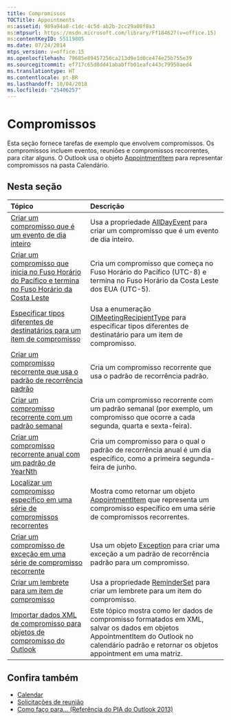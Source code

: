 ```yaml
---
title: Compromissos
TOCTitle: Appointments
ms:assetid: 989a94a8-c1dc-4c5d-ab2b-2cc29a08f8a3
ms:mtpsurl: https://msdn.microsoft.com/library/Ff184627(v=office.15)
ms:contentKeyID: 55119805
ms.date: 07/24/2014
mtps_version: v=office.15
ms.openlocfilehash: 79685e89457256ca213d9e1d0ce474e25b755e39
ms.sourcegitcommit: ef717c65d8dd41ababffb01eafc443c79950aed4
ms.translationtype: HT
ms.contentlocale: pt-BR
ms.lasthandoff: 10/04/2018
ms.locfileid: "25406257"
---
```

# <a name="appointments"></a>Compromissos

Esta seção fornece tarefas de exemplo que envolvem compromissos. Os compromissos incluem eventos, reuniões e compromissos recorrentes, para citar alguns. O Outlook usa o objeto [AppointmentItem](https://msdn.microsoft.com/library/bb645611\(v=office.15\)) para representar compromissos na pasta Calendário.

## <a name="in-this-section"></a>Nesta seção

|Tópico|Descrição|
|:----|:----------|
|[Criar um compromisso que é um evento de dia inteiro](how-to-create-an-appointment-that-is-an-all-day-event.md)  |Usa a propriedade [AllDayEvent](https://msdn.microsoft.com/library/bb610279\(v=office.15\)) para criar um compromisso que é um evento de dia inteiro.|
|[Criar um compromisso que inicia no Fuso Horário do Pacífico e termina no Fuso Horário da Costa Leste](how-to-create-an-appointment-that-starts-in-the-pacific-time-zone-and-ends-in-the-eastern-time-zone.md)  |Cria um compromisso que começa no Fuso Horário do Pacífico (UTC-8) e termina no Fuso Horário da Costa Leste dos EUA (UTC-5).|
|[Especificar tipos diferentes de destinatários para um item de compromisso](how-to-specify-different-recipient-types-for-an-appointment-item.md)  |Usa a enumeração [OlMeetingRecipientType](https://msdn.microsoft.com/library/bb623431\(v=office.15\)) para especificar tipos diferentes de destinatário para um item de compromisso.|
|[Criar um compromisso recorrente que usa o padrão de recorrência padrão](how-to-create-a-recurring-appointment-by-using-the-default-recurrence-pattern.md)  |Cria um compromisso recorrente que usa o padrão de recorrência padrão.|
|[Criar um compromisso recorrente com um padrão semanal](how-to-create-a-recurring-appointment-that-has-a-weekly-pattern.md)  |Cria um compromisso recorrente com um padrão semanal (por exemplo, um compromisso que ocorre a cada segunda, quarta e sexta-feira).|
|[Criar um compromisso recorrente anual com um padrão de YearNth](how-to-create-an-annual-recurring-appointment-that-uses-a-yearnth-pattern.md)  |Cria um compromisso para o qual o padrão de recorrência anual é um dia específico, como a primeira segunda-feira de junho.|
|[Localizar um compromisso específico em uma série de compromissos recorrentes](how-to-find-a-specific-appointment-in-a-recurring-appointment-series.md)  |Mostra como retornar um objeto [AppointmentItem](https://msdn.microsoft.com/library/bb645611\(v=office.15\)) que representa um compromisso específico em uma série de compromissos recorrentes.|
|[Criar um compromisso de exceção em uma série de compromisso recorrente](how-to-create-an-exception-appointment-in-a-recurring-appointment-series.md)  |Usa um objeto [Exception](https://msdn.microsoft.com/library/bb610440\(v=office.15\)) para criar uma exceção a um padrão de recorrência padrão para um compromisso.|
|[Criar um lembrete para um item de compromisso](how-to-create-a-reminder-for-an-appointment-item.md)  |Usa a propriedade [ReminderSet](https://msdn.microsoft.com/library/bb624262\(v=office.15\)) para criar um lembrete para um item do compromisso.|
|[Importar dados XML de compromisso para objetos de compromisso do Outlook](how-to-import-appointment-xml-data-into-outlook-appointment-objects.md)  |Este tópico mostra como ler dados de compromisso formatados em XML, salvar os dados em objetos AppointmentItem do Outlook no calendário padrão e retornar os objetos appointment em uma matriz.|

## <a name="see-also"></a>Confira também

- [Calendar](calendar.md)
- [Solicitações de reunião](meeting-requests.md)
- [Como faço para... (Referência do PIA do Outlook 2013)](how-do-i-outlook-2013-pia-reference.md)

